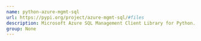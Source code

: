 ```yaml
---
name: python-azure-mgmt-sql
url: https://pypi.org/project/azure-mgmt-sql/#files
description: Microsoft Azure SQL Management Client Library for Python.
group: None
---
```

